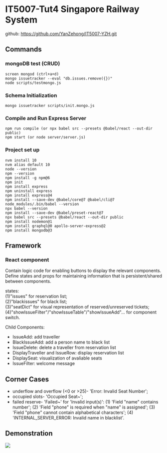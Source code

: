 # IT5007-Tut4 Singapore Railway System
github: https://github.com/YanZehong/IT5007-YZH.git

## Commands
### mongoDB test (CRUD)
```
screen mongod (ctrl+a+d)
mongo issuetracker --eval "db.issues.remove({})"
node scripts/testmongo.js
```

### Schema Initialization
```
mongo issuetracker scripts/init.mongo.js
```

### Compile and Run Express Server
```
npm run compile (or npx babel src --presets @babel/react --out-dir public)
npm start (or node server/server.js)
```

### Project set up
```
nvm install 10
nvm alias default 10
node --version
npm --version
npm install -g npm@6
npm init
npm install express
npm uninstall express
npm install express@4
npm install --save-dev @babel/core@7 @babel/cli@7
node_modules/.bin/babel --version
npx babel --version
npm install --save-dev @babel/preset-react@7
npx babel src --presets @babel/react --out-dir public
npm install nodemon@1
npm install graphql@0 apollo-server-express@2
npm install mongodb@3
```

## Framework
### React component
<HomePage /> Contain logic code for enabling buttons to display the relevant components. Define states and props for maintaining information that is persistent/shared between components.  

states:  
(1)"issues" for reservation list;  
(2)"blackissues" for black list;  
(3)"seatDict" for visual representation of reserved/unreserved tickets;  
(4)"showIssueFilter"/"showIssueTable"/"showIssueAdd"... for component switch.  

Child Components:  
- IssueAdd: add traveller  
- BlackIssueAdd: add a person name to black list  
- IssueDelete: delete a traveller  from reservation list
- DisplayTraveller and IssueRow: display reservation list  
- DisplaySeat: visualization of avaliable seats  
- IssueFilter: welcome message  

## Corner Cases
- underflow and overflow (<0 or >25)- 'Error: Invalid Seat Number';  
- occupied slots- 'Occupied Seat~';  
- failed reserve- 'Failed~' for 'Invalid input(s)': (1) 'Field "name" contains number'; (2) 'Field "phone" is required when "name" is assigned'; (3) 'Field "phone" cannot contain alphabetical characters'; (4) 'INTERNAL_SERVER_ERROR: Invalid name in blacklist'.  

## Demonstration
<image src="/images/overview.png"/>